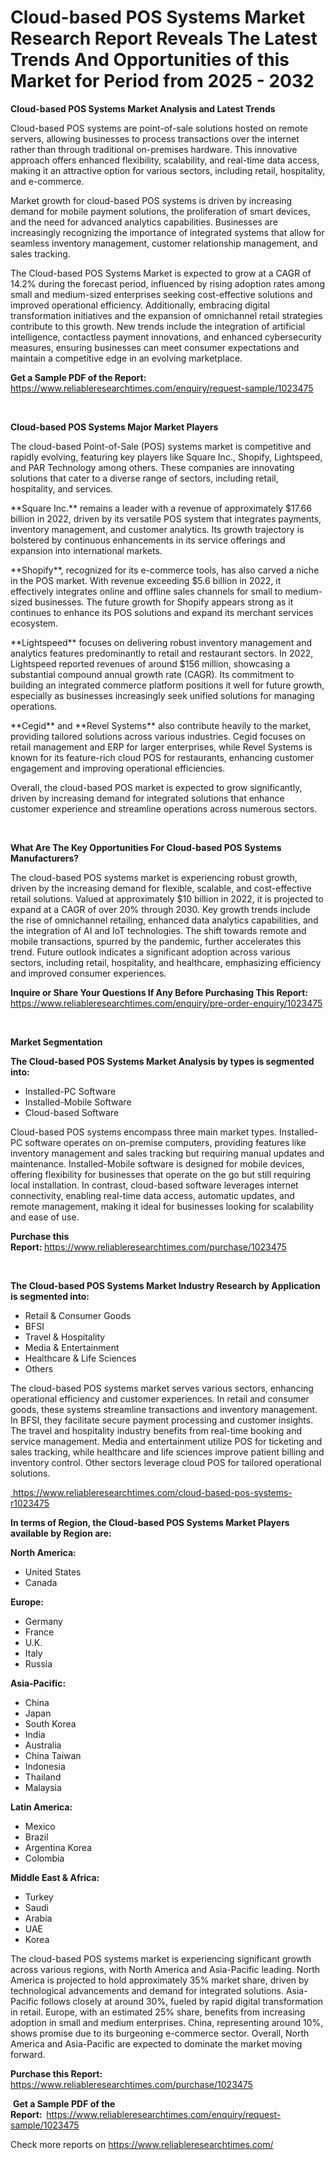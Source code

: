 <p><h1>Cloud-based POS Systems Market Research Report Reveals The Latest Trends And Opportunities of this Market for Period from 2025 - 2032</h1></p><p><strong>Cloud-based POS Systems Market Analysis and Latest Trends</strong></p>
<p><p>Cloud-based POS systems are point-of-sale solutions hosted on remote servers, allowing businesses to process transactions over the internet rather than through traditional on-premises hardware. This innovative approach offers enhanced flexibility, scalability, and real-time data access, making it an attractive option for various sectors, including retail, hospitality, and e-commerce.</p><p>Market growth for cloud-based POS systems is driven by increasing demand for mobile payment solutions, the proliferation of smart devices, and the need for advanced analytics capabilities. Businesses are increasingly recognizing the importance of integrated systems that allow for seamless inventory management, customer relationship management, and sales tracking. </p><p>The Cloud-based POS Systems Market is expected to grow at a CAGR of 14.2% during the forecast period, influenced by rising adoption rates among small and medium-sized enterprises seeking cost-effective solutions and improved operational efficiency. Additionally, embracing digital transformation initiatives and the expansion of omnichannel retail strategies contribute to this growth. New trends include the integration of artificial intelligence, contactless payment innovations, and enhanced cybersecurity measures, ensuring businesses can meet consumer expectations and maintain a competitive edge in an evolving marketplace.</p></p>
<p><strong>Get a Sample PDF of the Report:&nbsp;</strong> <a href="https://www.reliableresearchtimes.com/enquiry/request-sample/1023475?utm_campaign=3291&utm_medium=2&utm_source=Github&utm_content=ia&utm_term=11032025&utm_id=cloud-based-pos-systems">https://www.reliableresearchtimes.com/enquiry/request-sample/1023475</a></p>
<p>&nbsp;</p>
<p><strong>Cloud-based POS Systems Major Market Players</strong></p>
<p><p>The cloud-based Point-of-Sale (POS) systems market is competitive and rapidly evolving, featuring key players like Square Inc., Shopify, Lightspeed, and PAR Technology among others. These companies are innovating solutions that cater to a diverse range of sectors, including retail, hospitality, and services.</p><p>**Square Inc.** remains a leader with a revenue of approximately $17.66 billion in 2022, driven by its versatile POS system that integrates payments, inventory management, and customer analytics. Its growth trajectory is bolstered by continuous enhancements in its service offerings and expansion into international markets.</p><p>**Shopify**, recognized for its e-commerce tools, has also carved a niche in the POS market. With revenue exceeding $5.6 billion in 2022, it effectively integrates online and offline sales channels for small to medium-sized businesses. The future growth for Shopify appears strong as it continues to enhance its POS solutions and expand its merchant services ecosystem.</p><p>**Lightspeed** focuses on delivering robust inventory management and analytics features predominantly to retail and restaurant sectors. In 2022, Lightspeed reported revenues of around $156 million, showcasing a substantial compound annual growth rate (CAGR). Its commitment to building an integrated commerce platform positions it well for future growth, especially as businesses increasingly seek unified solutions for managing operations.</p><p>**Cegid** and **Revel Systems** also contribute heavily to the market, providing tailored solutions across various industries. Cegid focuses on retail management and ERP for larger enterprises, while Revel Systems is known for its feature-rich cloud POS for restaurants, enhancing customer engagement and improving operational efficiencies.</p><p>Overall, the cloud-based POS market is expected to grow significantly, driven by increasing demand for integrated solutions that enhance customer experience and streamline operations across numerous sectors.</p></p>
<p>&nbsp;</p>
<p><strong>What Are The Key Opportunities For Cloud-based POS Systems Manufacturers?</strong></p>
<p><p>The cloud-based POS systems market is experiencing robust growth, driven by the increasing demand for flexible, scalable, and cost-effective retail solutions. Valued at approximately $10 billion in 2022, it is projected to expand at a CAGR of over 20% through 2030. Key growth trends include the rise of omnichannel retailing, enhanced data analytics capabilities, and the integration of AI and IoT technologies. The shift towards remote and mobile transactions, spurred by the pandemic, further accelerates this trend. Future outlook indicates a significant adoption across various sectors, including retail, hospitality, and healthcare, emphasizing efficiency and improved consumer experiences.</p></p>
<p><strong>Inquire or Share Your Questions If Any Before Purchasing This Report:</strong> <a href="https://www.reliableresearchtimes.com/enquiry/pre-order-enquiry/1023475?utm_campaign=3291&utm_medium=2&utm_source=Github&utm_content=ia&utm_term=11032025&utm_id=cloud-based-pos-systems">https://www.reliableresearchtimes.com/enquiry/pre-order-enquiry/1023475</a></p>
<p>&nbsp;</p>
<p><strong>Market Segmentation</strong></p>
<p><strong>The Cloud-based POS Systems Market Analysis by types is segmented into:</strong></p>
<p><ul><li>Installed-PC Software</li><li>Installed-Mobile Software</li><li>Cloud-based Software</li></ul></p>
<p><p>Cloud-based POS systems encompass three main market types. Installed-PC software operates on on-premise computers, providing features like inventory management and sales tracking but requiring manual updates and maintenance. Installed-Mobile software is designed for mobile devices, offering flexibility for businesses that operate on the go but still requiring local installation. In contrast, cloud-based software leverages internet connectivity, enabling real-time data access, automatic updates, and remote management, making it ideal for businesses looking for scalability and ease of use.</p></p>
<p><strong>Purchase this Report:&nbsp;</strong><a href="https://www.reliableresearchtimes.com/purchase/1023475?utm_campaign=3291&utm_medium=2&utm_source=Github&utm_content=ia&utm_term=11032025&utm_id=cloud-based-pos-systems">https://www.reliableresearchtimes.com/purchase/1023475</a></p>
<p>&nbsp;</p>
<p><strong>The Cloud-based POS Systems Market Industry Research by Application is segmented into:</strong></p>
<p><ul><li>Retail & Consumer Goods</li><li>BFSI</li><li>Travel & Hospitality</li><li>Media & Entertainment</li><li>Healthcare & Life Sciences</li><li>Others</li></ul></p>
<p><p>The cloud-based POS systems market serves various sectors, enhancing operational efficiency and customer experiences. In retail and consumer goods, these systems streamline transactions and inventory management. In BFSI, they facilitate secure payment processing and customer insights. The travel and hospitality industry benefits from real-time booking and service management. Media and entertainment utilize POS for ticketing and sales tracking, while healthcare and life sciences improve patient billing and inventory control. Other sectors leverage cloud POS for tailored operational solutions.</p></p>
<p><a href="https://www.reliableresearchtimes.com/cloud-based-pos-systems-r1023475?utm_campaign=3291&utm_medium=2&utm_source=Github&utm_content=ia&utm_term=11032025&utm_id=cloud-based-pos-systems">&nbsp;https://www.reliableresearchtimes.com/cloud-based-pos-systems-r1023475</a></p>
<p><strong>In terms of Region, the Cloud-based POS Systems Market Players available by Region are:</strong></p>
<p>
    <p> <strong> North America: </strong>
        <ul>
            <li>United States</li>
            <li>Canada</li>
        </ul>
        </p> 
    <p> <strong> Europe: </strong>
        <ul>
            <li>Germany</li>
            <li>France</li>
            <li>U.K.</li>
            <li>Italy</li>
            <li>Russia</li>
        </ul>
        </p> 
    <p> <strong> Asia-Pacific: </strong>
        <ul>
            <li>China</li>
            <li>Japan</li>
            <li>South Korea</li>
            <li>India</li>
            <li>Australia</li>
            <li>China Taiwan</li>
            <li>Indonesia</li>
            <li>Thailand</li>
            <li>Malaysia</li>
        </ul>
        </p> 
    <p> <strong> Latin America: </strong>
        <ul>
            <li>Mexico</li>
            <li>Brazil</li>
            <li>Argentina Korea</li>
            <li>Colombia</li>
        </ul>
        </p> 
    <p> <strong> Middle East & Africa: </strong>
        <ul>
            <li>Turkey</li>
            <li>Saudi</li>
            <li>Arabia</li>
            <li>UAE</li>
            <li>Korea</li>
        </ul>
    </p>
    </p>
<p><p>The cloud-based POS systems market is experiencing significant growth across various regions, with North America and Asia-Pacific leading. North America is projected to hold approximately 35% market share, driven by technological advancements and demand for integrated solutions. Asia-Pacific follows closely at around 30%, fueled by rapid digital transformation in retail. Europe, with an estimated 25% share, benefits from increasing adoption in small and medium enterprises. China, representing around 10%, shows promise due to its burgeoning e-commerce sector. Overall, North America and Asia-Pacific are expected to dominate the market moving forward.</p></p>
<p><strong>Purchase this Report: </strong><a href="https://www.reliableresearchtimes.com/purchase/1023475?utm_campaign=3291&utm_medium=2&utm_source=Github&utm_content=ia&utm_term=11032025&utm_id=cloud-based-pos-systems">https://www.reliableresearchtimes.com/purchase/1023475</a></p>
<p>&nbsp;<strong>Get a Sample PDF of the Report:&nbsp;&nbsp;</strong><a href="https://www.reliableresearchtimes.com/enquiry/request-sample/1023475?utm_campaign=3291&utm_medium=2&utm_source=Github&utm_content=ia&utm_term=11032025&utm_id=cloud-based-pos-systems">https://www.reliableresearchtimes.com/enquiry/request-sample/1023475</a></p>
<p><strong></strong></p>
<p>Check more reports on <a href="https://www.reliableresearchtimes.com/?utm_campaign=3291&utm_medium=2&utm_source=Github&utm_content=ia&utm_term=11032025&utm_id=cloud-based-pos-systems">https://www.reliableresearchtimes.com/</a></p>